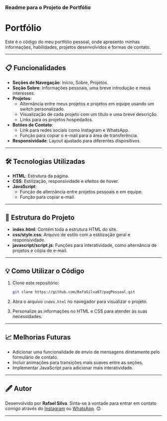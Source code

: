 ### Readme para o Projeto de Portfólio

# Portfólio

Este é o código do meu portfólio pessoal, onde apresento minhas informações, habilidades, projetos desenvolvidos e formas de contato.

---

## 📋 Funcionalidades

- **Seções de Navegação**: Início, Sobre, Projetos.
- **Seção Sobre**: Informações pessoais, uma breve introdução e meus interesses.
- **Projetos**: 
  - Alternância entre meus projetos e projetos em equipe usando um switch personalizado.
  - Visualização de cada projeto com um título e uma breve descrição.
  - Links para os projetos hospedados.
- **Botões de Contato**:
  - Link para redes sociais como Instagram e WhatsApp.
  - Função para copiar o e-mail para a área de transferência.
- **Responsividade**: Layout ajustado para diferentes dispositivos.

---

## 🛠️ Tecnologias Utilizadas

- **HTML**: Estrutura da página.
- **CSS**: Estilização, responsividade e efeitos de hover.
- **JavaScript**: 
  - Função de alternância entre projetos pessoais e em equipe.
  - Função para copiar e-mail.

---

## 📂 Estrutura do Projeto

- **index.html**: Contém toda a estrutura HTML do site.
- **css/style.css**: Arquivo de estilo com a estilização geral e responsividade.
- **javascript/script.js**: Funções para interatividade, como alternância de projetos e cópia de e-mail.

---

## 💡 Como Utilizar o Código

1. Clone este repositório:
   ```bash
   git clone https://github.com/RafaSilva07/pagPessoal.git
   ```

2. Abra o arquivo `index.html` no navegador para visualizar o projeto.

3. Personalize as informações no HTML e CSS para atender às suas necessidades.

---

## 📈 Melhorias Futuras

- Adicionar uma funcionalidade de envio de mensagens diretamente pelo formulário de contato.
- Incluir animações para transições mais suaves entre as seções.
- Implementar JavaScript para adicionar mais interatividade.

---

## 🖋️ Autor

Desenvolvido por **Rafael Silva**. Sinta-se à vontade para entrar em contato comigo através do [Instagram](https://www.instagram.com/rsilva0708/) ou [WhatsApp](https://wa.me/+5564999842587). 😊

--- 

